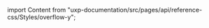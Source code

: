 
import Content from "uxp-documentation/src/pages/api/reference-css/Styles/overflow-y";

<Content query="product=xd"/>
